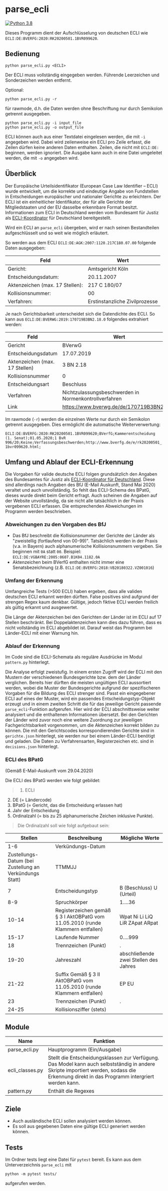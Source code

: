 # parse_ecli
[![Python 3.8](https://img.shields.io/badge/python-3.8-blue.svg)](https://www.python.org/downloads/release/python-360/)

Dieses Programm dient der Aufschlüsselung von deutschen ECLI wie `ECLI:DE:BVERFG:2020:RK20200501.1BVR099620`.

## Bedienung

```
python parse_ecli.py <ECLI>
```
Der ECLI muss vollständig eingegeben werden. Führende Leerzeichen und Sonderzeichen werden entfernt.

Optional:

```
python parse_ecli.py -r
```
für rawmode, d.h. die Daten werden ohne Beschriftung nur durch Semikolon getrennt ausgegeben.

```
python parse_ecli.py -i input_file
python parse_ecli.py -o output_file

```
ECLI können auch aus einer Textdatei eingelesen werden, die mit `-i` angegeben wird. Dabei wird zeilenweise ein ECLI pro Zeile erfasst, die Zeilen dürfen keine anderen Daten enthalten. Zeilen, die nicht mit `ECLI:DE:` beginnen, werden ignoriert.
Die Ausgabe kann auch in eine Datei umgeleitet werden, die mit `-o` angegeben wird.

## Überblick

Der Europäische Urteilsidentifikator (European Case Law Identifier – ECLI) wurde entwickelt, um die korrekte und eindeutige Angabe von Fundstellen in Entscheidungen europäischer und nationaler Gerichte zu erleichtern.
Der ECLI ist ein einheitlicher Identifikator, der für alle Gerichte der Mitgliedstaaten und der EU dasselbe erkennbare Format besitzt. Informationen zum ECLI in Deutschland werden vom Bundesamt für Justiz als [ECLI-Koordinator](https://e-justice.europa.eu/content_european_case_law_identifier_ecli-175-de-de.do?member=1) für Deutschland bereitgestellt.

Wird ein ECLI an `parse_ecli` übergeben, wird er nach seinen Bestandteilen aufgeschlüsselt und so weit wie möglich erläutert.

So werden aus dem ECLI `ECLI:DE:AGK:2007:1120.217C180.07.00` folgende Daten ausgegeben:

Feld|Wert
---|---
Gericht:|Amtsgericht Köln
Entscheidungsdatum:|20.11.2007
Aktenzeichen (max. 17 Stellen):|217 C 180/07
Kollisionsnummer:|00
Verfahren:|Erstinstanzliche Zivilprozesse

Je nach Gerichtsbarkeit unterscheidet sich die Datendichte des ECLI. So kann aus `ECLI:DE:BVERWG:2019:170719B3BN2.18.0` folgendes extrahiert werden:

Feld|Wert
---|---
Gericht|BVerwG
Entscheidungsdatum|17.07.2019
Aktenzeichen (max. 17 Stellen)|3 BN 2.18
Kollisionsnummer|0
Entscheidungsart|Beschluss
Verfahren|Nichtzulassungsbeschwerden in Normenkontrollverfahren
Link|https://www.bverwg.de/de/170719B3BN2.18.0

Im rawmode (`-r`) werden die einzelnen Werte nur durch ein Semikolon getrennt ausgegeben. Dies ermöglicht die automatische Weiterverwertung:

``ECLI:DE:BVERFG:2020:RK20200501.1BVR099620;BVerfG;Kammerentscheidung (1. Senat);01.05.2020;1 BvR 996/20;Keine;Verfassungsbeschwerden;http://www.bverfg.de/e/rk20200501_1bvr099620.html;
``

## Umfang und Ablauf der ECLI-Erkennung
Die Vorgaben für valide deutsche ECLI folgen grundsätzlich den Angaben des Bundesamtes für Justiz als [ECLI-Koordinator für Deutschland](https://e-justice.europa.eu/content_european_case_law_identifier_ecli-175-de-de.do?member=1). Diese sind allerdings nach Angaben des BfJ (E-Mail Auskunft, Stand Mai 2020) veraltet und auch unvollständig. So fehlt das ECLI-Schema des BPatG, dieses wurde direkt beim Gericht erfragt. Auch scheinen die Angaben auf der Website unvollständig, da sie nicht alle tatsächlich in der Praxis vergebenen ECLI erfassen. Die entsprechenden Abweichungen im Programm werden beschrieben.

### Abweichungen zu den Vorgaben des BfJ
* Das BfJ beschreibt die Kollisionsnummer der Gerichte der Länder als "zweistellig (fortlaufend von 00-99)". Tatsächlich werden in der Praxis (v.a. in Bayern) auch alphanumerische Kollisionsnummern vergeben. Sie beginnen mit `0A` statt `00`. Beispiel: `ECLI:DE:VGBAYRE:2005:0607.B1K04.1182.0A`
* Aktenzeichen beim BVerfG enthalten nicht immer eine Senatsbezeichnung (z.B. `ECLI:DE:BVERFG:2018:VB20180322.VZ001016`)

### Umfang der Erkennung
Umfangreiche Tests (>500 ECLI) haben ergeben, dass alle validen deutschen ECLI erkannt werden dürften. False positives sind aufgrund der strengen Regex kaum denkbar. Gültige, jedoch fiktive ECLI werden freilich als gültig erkannt und ausgewertet.

Die Länge der Aktenzeichen bei den Gerichten der Länder ist im ECLI auf 17 Stellen beschränkt. Bei Doppelaktenzeichen kann dies dazu führen, dass es nicht vollständig im ECLI abgebildet ist. Darauf weist das Programm bei Länder-ECLI mit einer Warnung hin.

### Ablauf der Erkennung

Im Code sind die ECLI-Schemata als reguläre Ausdrücke im Modul ``pattern.py`` hinterlegt.

Die Analyse erfolgt zweistufig. In einem ersten Zugriff wird der ECLI mit den Mustern der verschiedenen Bundesgerichte bzw. dem der Länder verglichen. Bereits hier dürften die meisten ungültigen ECLI aussortiert werden, wobei die Muster der Bundesgerichte aufgrund der spezifischeren Vorgaben für die Bildung des ECLI strenger sind. Passt ein eingegebener ECLI auf eines der Muster, wird ein passendes Entscheidungstyp-Objekt erzeugt und in einem zweiten Schritt die für das jeweilige Gericht passende `parse_ecli`-Funktion aufgerufen. Hier wird der ECLI abschnittsweise weiter analysiert und die enthaltenen Informationen übersetzt. Bei den Gerichten der Länder wird zuvor noch eine weitere Zuordnung zur jeweiligen Fachgerichtsbarkeit vorgenommen, um die Aktenzeichen korrekt bilden zu können. Die mit den Gerichtscodes korrespondierenden Gerichte sind in `gerichte.json` hinterlegt, sie werden nur bei einem Länder-ECLI benötigt und geladen. Die Daten zu Verfahrensarten, Registerzeichen etc. sind in `decisions.json` hinterlegt.

### ECLI des BPatG
(Gemäß E-Mail-Auskunft vom 29.04.2020)

Die ECLI des BPatG werden wie folgt gebildet:
> 1. ECLI
2. DE (= Ländercode)
3. BPatG (= Gericht, das die Entscheidung erlassen hat)
4. Jahr der Entscheidung
5. Ordinalzahl (= bis zu 25 alphanumerische Zeichen inklusive Punkte).

> Die Ordinalzahl soll wie folgt aufgebaut sein:

Stellen|Beschreibung|Mögliche Werte
---|---|---
1-6|Verkündungs-Datum
Zustellungs-Datum (bei Zustellung an Verkündungs Statt)|TTMMJJ
7|Entscheidungstyp|B (Beschluss) U (Urteil)
8-9|Spruchkörper|1….36
10-14|Registerzeichen gemäß § 3 I AktOBPatG vom 11.05.2010 (runde Klammern entfallen)|Wpat Ni Li LiQ LiR ZApat ARpat
15-17|Laufende Nummer|0….999
18|Trennzeichen (Punkt)|.
19-20|Jahreszahl|abschließende zwei Stellen des Jahres
21-22|Suffix Gemäß § 3 II AktOBPatG vom 11.05.2010 (runde Klammern entfallen)|EP EU
23|Trennzeichen (Punkt)|.
24-25|Kollisionsziffer (stets)

## Module
Name|Funktion
---|---
parse_ecli.py|Hauptprogramm (Ein/Ausgabe)
ecli_classes.py|Stellt die Entscheidungsklassen zur Verfügung. Das Model kann auch selbstständig in andere Skripte importiert werden, sodass die Erkennung direkt in das Programm intergriert werden kann.
pattern.py|Enthält die Regexes

## Ziele
* Auch ausländische ECLI sollen analysiert werden können.
* Es soll aus gegebenen Daten eine gültige ECLI generiert werden können.

## Tests
Im Ordner tests liegt eine Datei für `pytest` bereit. Es kann aus dem Unterverzeichnis `parse_ecli` mit

```
python -m pytest tests/
```

aufgerufen werden.
